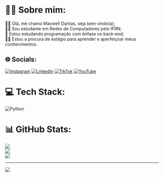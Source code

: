# 🐱‍👤 Sobre mim:
🐱‍👓 Olá, me chamo Maxwell Dantas, seja bem vindo(a);<br>🐱‍💻 Sou estudante em Redes de Computadores pelo IFRN;<br>🐍 Estou estudando programação com ênfase no back-end; <br>🐱‍🐉 Estou a procura de estágio para aprender e aperfeiçoar meus conhecimentos.<br> 


## 🌐 Socials:
[![Instagram](https://img.shields.io/badge/Instagram-%23E4405F.svg?logo=Instagram&logoColor=white)](https://www.instagram.com/maksdantas/) [![LinkedIn](https://img.shields.io/badge/LinkedIn-%230077B5.svg?logo=linkedin&logoColor=white)](https://www.linkedin.com/in/maxwell-dantas/) [![TikTok](https://img.shields.io/badge/TikTok-%23000000.svg?logo=TikTok&logoColor=white)](https://www.tiktok.com/@dantas.dev) [![YouTube](https://img.shields.io/badge/YouTube-%23FF0000.svg?logo=YouTube&logoColor=white)](https://www.youtube.com/@dantasdev) 

# 💻 Tech Stack:
![Python](https://img.shields.io/badge/python-3670A0?style=flat&logo=python&logoColor=ffdd54)
# 📊 GitHub Stats:
![](https://github-readme-stats.vercel.app/api?username=maxwell-dantas&theme=tokyonight&hide_border=false&include_all_commits=true&count_private=true)<br/>
![](https://github-readme-streak-stats.herokuapp.com/?user=maxwell-dantas&theme=tokyonight&hide_border=false)<br/>
![](https://github-readme-stats.vercel.app/api/top-langs/?username=maxwell-dantas&theme=tokyonight&hide_border=false&include_all_commits=true&count_private=true&layout=compact)

---
[![](https://visitcount.itsvg.in/api?id=maxwell-dantas&icon=2&color=1)](https://visitcount.itsvg.in)

<!-- Proudly created with GPRM ( https://gprm.itsvg.in ) -->
